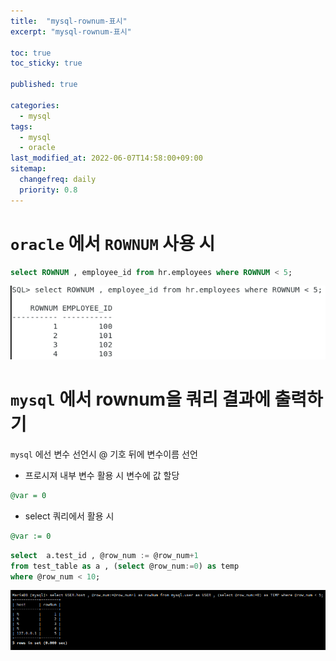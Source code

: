 ```yaml
---
title:  "mysql-rownum-표시"
excerpt: "mysql-rownum-표시"

toc: true
toc_sticky: true

published: true

categories:
  - mysql
tags:
  - mysql
  - oracle
last_modified_at: 2022-06-07T14:58:00+09:00
sitemap:
  changefreq: daily
  priority: 0.8
---
```


# `oracle` 에서 `ROWNUM` 사용 시 

```sql
select ROWNUM , employee_id from hr.employees where ROWNUM < 5;
```

![oracle](/assets/images/2022-06-07-mysql-rownum-15-07-28.png)

# `mysql` 에서 rownum을 쿼리 결과에 출력하기

`mysql` 에선 변수 선언시 @ 기호 뒤에 변수이름 선언
- 프로시져 내부 변수 활용 시 변수에 값 할당 
```sql
@var = 0
```
- select 쿼리에서 활용 시
```sql
@var := 0
```

```sql
select  a.test_id , @row_num := @row_num+1 
from test_table as a , (select @row_num:=0) as temp 
where @row_num < 10;
```

![mysql](/assets/images/2022-06-07-mysql-rownum-16-40-16.png)